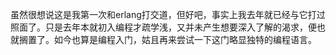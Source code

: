 虽然很想说这是我第一次和erlang打交道，但好吧，事实上我去年就已经与它打过照面了。只是去年本就初入编程才疏学浅，又并未产生想要深入了解的渴求，便也就搁置了。如今也算是编程入门，姑且再来尝试一下这门略显独特的编程语言。
